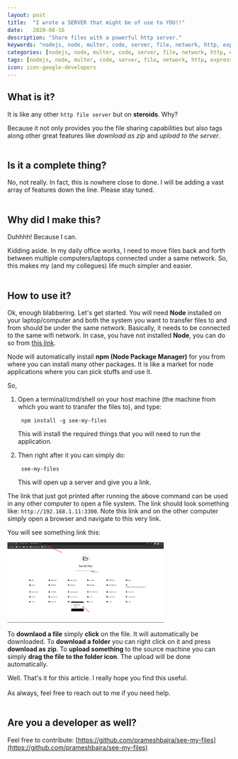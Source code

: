 ```yaml
---
layout: post
title:  "I wrote a SERVER that might be of use to YOU!!"
date:   2020-08-16
description: "Share files with a powerful http server."
keywords: "nodejs, node, multer, code, server, file, network, http, express, ejs, code"
categories: [nodejs, node, multer, code, server, file, network, http, express, ejs, code]
tags: [nodejs, node, multer, code, server, file, network, http, express, ejs, code]
icon: icon-google-developers
---
```


## What is it?

It is like any other `http file server` but on **steroids**. Why?

Because it not only provides you the file sharing capabilities but also tags along other great features like *download as zip* and *upload to the server*.
<br><br>

## Is it a complete thing?

No, not really. In fact, this is nowhere close to done. I will be adding a vast array of features down the line. Please stay tuned.
<br><br>

## Why did I make this?

Duhhhh! Because I can. 

Kidding aside. In my daily office works, I need to move files back and forth between multiple computers/laptops connected under a same network. So, this makes my (and my collegues) life much simpler and easier.
<br><br>

## How to use it?

Ok, enough blabbering. Let's get started. You will need **Node** installed on your laptop/computer and both the system you want to transfer files to and from should be under the same network. Basically, it needs to be connected to the same wifi network. In case, you have not installed **Node**, you can do so from [this link](https://nodejs.org/en/).

Node will automatically install **npm (Node Package Manager)** for you from where you can install many other packages. It is like a market for node applications where you can pick stuffs and use it. 

So, 

1. Open a terminal/cmd/shell on your host machine (the machine from which you want to transfer the files to), and type:

        npm install -g see-my-files

    This will install the required things that you will need to run the application.

2. Then right after it you can simply do:

        see-my-files

    This will open up a server and give you a link. 

The link that just got printed after running the above command can be used in any other computer to open a file system. The link should look something like: `http://192.168.1.11:3300`. Note this link and on the other computer simply open a browser and navigate to this very link.

You will see something link this:

<img src="/static/assets/img/blog/see-my-files/see-my-files.png" width="70%" alt="See My Files web interface">

To **downlaod a file** simply **click** on the file. It will automatically be downloaded. To **download a folder** you can right click on it and press **download as zip**. To **upload something** to the source machine you can simply **drag the file to the folder icon**. The upload will be done automatically.

Well. That's it for this article. I really hope you find this useful.
<br><br>
As always, feel free to reach out to me if you need help.
<br><br>
## Are you a developer as well?

Feel free to contribute: [https://github.com/prameshbajra/see-my-files](https://github.com/prameshbajra/see-my-files)
